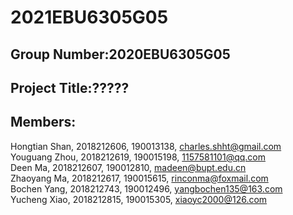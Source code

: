 # 2021EBU6305G05
## Group Number:2020EBU6305G05
## Project Title:?????
## Members:
Hongtian Shan, 2018212606, 190013138, charles.shht@gmail.com  
Youguang Zhou, 2018212619, 190015198, 1157581101@qq.com  
Deen Ma, 2018212607, 190012810, madeen@bupt.edu.cn   
Zhaoyang Ma, 2018212617, 190015615, rinconma@foxmail.com  
Bochen Yang, 2018212743, 190012496, yangbochen135@163.com  
Yucheng Xiao, 2018212815, 190015305, xiaoyc2000@126.com
